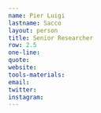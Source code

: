 ```yaml
---
name: Pier Luigi
lastname: Sacco
layout: person
title: Senior Researcher
row: 2.5
one-line: 
quote: 
website:
tools-materials:
email:
twitter:
instagram:
---
```


